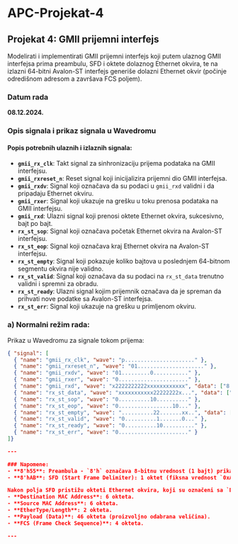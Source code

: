 # APC-Projekat-4

## Projekat 4: GMII prijemni interfejs
Modelirati i implementirati GMII prijemni interfejs koji putem ulaznog GMII interfejsa prima
preambulu, SFD i oktete dolaznog Ethernet okvira, te na izlazni 64-bitni Avalon-ST interfejs
generiše dolazni Ethernet okvir (počinje odredišnom adresom a završava FCS poljem).


### Datum rada 
**08.12.2024.**
### Opis signala i prikaz signala u Wavedromu
#### **Popis potrebnih ulaznih i izlaznih signala:**
- **`gmii_rx_clk`**: Takt signal za sinhronizaciju prijema podataka na GMII interfejsu.
- **`gmii_rxreset_n`**: Reset signal koji inicijalizira prijemni dio GMII interfejsa.
- **`gmii_rxdv`**: Signal koji označava da su podaci u `gmii_rxd` validni i da pripadaju Ethernet okviru.
- **`gmii_rxer`**: Signal koji ukazuje na grešku u toku prenosa podataka na GMII interfejsu.
- **`gmii_rxd`**: Ulazni signal koji prenosi oktete Ethernet okvira, sukcesivno, bajt po bajt.
- **`rx_st_sop`**: Signal koji označava početak Ethernet okvira na Avalon-ST interfejsu.
- **`rx_st_eop`**: Signal koji označava kraj Ethernet okvira na Avalon-ST interfejsu.
- **`rx_st_empty`**: Signal koji pokazuje koliko bajtova u poslednjem 64-bitnom segmentu okvira nije validno.
- **`rx_st_valid`**: Signal koji označava da su podaci na `rx_st_data` trenutno validni i spremni za obradu.
- **`rx_st_ready`**: Ulazni signal kojim prijemnik označava da je spreman da prihvati nove podatke sa Avalon-ST interfejsa.
- **`rx_st_err`**: Signal koji ukazuje na grešku u primljenom okviru.
  
### **a) Normalni režim rada:**
Prikaz u Wavedromu za signale tokom prijema:

```json
{ "signal": [
  { "name": "gmii_rx_clk", "wave": "p......................" },
  { "name": "gmii_rxreset_n", "wave": "01....................." },
  { "name": "gmii_rxdv", "wave": "01.........0..........." },
  { "name": "gmii_rxer", "wave": "0......................" },
  { "name": "gmii_rxd", "wave": "x2222222222xxxxxxxxxxxx", "data": ["8'h55", "8'hAB", "D1", "D2", "D3", "D4", "D5", "D6", "D7", "D8", "x"] },
  { "name": "rx_st_data", "wave": "xxxxxxxxxxx22222222x...", "data": ["D1", "D2", "D3", "D4", "D5", "D6", "D7", "D8", "x"] },
  { "name": "rx_st_sop", "wave": "0..........10.........." },
  { "name": "rx_st_eop", "wave": "0.................10..." },
  { "name": "rx_st_empty", "wave": "..........22.......xx..", "data": ["0"] },
  { "name": "rx_st_valid", "wave": "0..........1.......0..." },
  { "name": "rx_st_ready", "wave": "0..........10.........." },
  { "name": "rx_st_err", "wave": "0......................" }
]}

---

### Napomene:
- **8'h55**: Preambula - `8'h` označava 8-bitnu vrednost (1 bajt) prikazanu u heksadecimalnom formatu; `55` je heksadecimalna vrednost.
- **8'hAB**: SFD (Start Frame Delimiter): 1 oktet (fiksna vrednost `0xAB`).

Nakon polja SFD pristižu okteti Ethernet okvira, koji su označeni sa `D1,...,D8`:
- **Destination MAC Address**: 6 okteta.
- **Source MAC Address**: 6 okteta.
- **EtherType/Length**: 2 okteta.
- **Payload (Data)**: 46 okteta (proizvoljno odabrana veličina).
- **FCS (Frame Check Sequence)**: 4 okteta.

---


